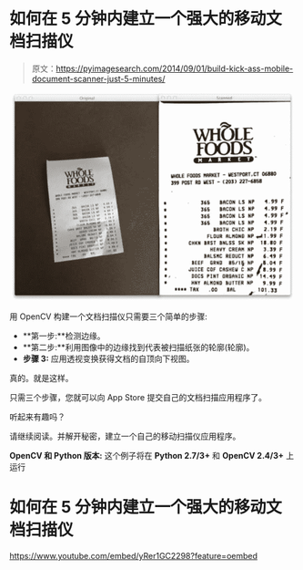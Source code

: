 # 如何在 5 分钟内建立一个强大的移动文档扫描仪

> 原文：<https://pyimagesearch.com/2014/09/01/build-kick-ass-mobile-document-scanner-just-5-minutes/>

[![](img/f4893d6a2865f6495326499693e9bfa4.png)](https://pyimagesearch.com/wp-content/uploads/2014/08/receipt-scanned.jpg)

用 OpenCV 构建一个文档扫描仪只需要三个简单的步骤:

*   **第一步:**检测边缘。
*   **第二步:**利用图像中的边缘找到代表被扫描纸张的轮廓(轮廓)。
*   **步骤 3:** 应用透视变换获得文档的自顶向下视图。

真的。就是这样。

只需三个步骤，您就可以向 App Store 提交自己的文档扫描应用程序了。

听起来有趣吗？

请继续阅读。并解开秘密，建立一个自己的移动扫描仪应用程序。

**OpenCV 和 Python 版本:**
这个例子将在 **Python 2.7/3+** 和 **OpenCV 2.4/3+** 上运行

# 如何在 5 分钟内建立一个强大的移动文档扫描仪

<https://www.youtube.com/embed/yRer1GC2298?feature=oembed>
